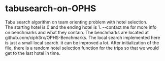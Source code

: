 # tabusearch-on-OPHS
Tabu search algorithm on team orienting problem with hotel selection.
<br/>
The starting hotel is 0 and the ending hotel is 1.
--contact me for more info on benchmarks and what they contain. 
The benchmarks are located at github.com/ciph3rx/OPHS-Benchmarks.
The local search implemented here is just a small local search. it can be improved a lot.
After initialization of the file, there is a random hotel selection function for the trips so that we would get to the last hotel in time.
